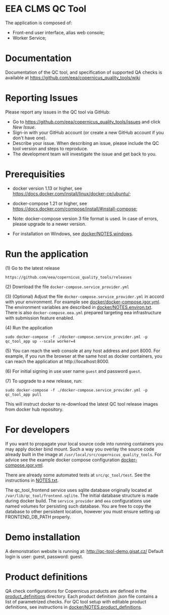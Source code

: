 # EEA CLMS QC Tool

The application is composed of:
* Front-end user interface, alias web console;
* Worker Service;

# Documentation

Documentation of the QC tool, and specification of supported QA checks is available at https://github.com/eea/copernicus_quality_tools/wiki

# Reporting Issues

Please report any issues in the QC tool via GitHub:

* Go to https://github.com/eea/copernicus_quality_tools/issues and click *New Issue*.
* Sign-in with your GitHub account (or create a new GitHub account if you don't have one).
* Describe your issue. When describing an issue, please include the QC tool version and steps to reproduce.
* The development team will investigate the issue and get back to you.

# Prerequisities

* docker version 1.13 or higher, see https://docs.docker.com/install/linux/docker-ce/ubuntu/;
* docker-compose 1.21 or higher, see https://docs.docker.com/compose/install/#install-compose;

* Note: docker-compose version 3 file format is used. In case of errors, please upgrade to a newer version.

* For installation on Windows, see [docker/NOTES.windows](docker/NOTES.windows.md).

# Run the application

(1) Go to the latest release
```
https://github.com/eea/copernicus_quality_tools/releases
```

(2) Download the file `docker-compose.service_provider.yml`

(3) (Optional) Adjust the file `docker-compose.service_provider.yml` in accord with your environment.  For example see [docker/docker-compose.igor.yml](docker/docker-compose.igor.yml).  The environment variables are described in [docker/NOTES.environ.txt](docker/NOTES.environ.txt).  There is also `docker-compose.eea.yml` prepared targeting eea infrastructure with submission feature enabled.

(4) Run the application

```
sudo docker-compose -f ./docker-compose.service_provider.yml -p qc_tool_app up --scale worker=4
```

(5) You can reach the web console at any host address and port 8000.  For example, if you run the browser at the same host as docker containers, you can reach the application at http://localhost:8000.

(6) For initial signing in use user name `guest` and password `guest`.

(7) To upgrade to a new release, run:
```
sudo docker-compose -f ./docker-compose.service_provider.yml -p qc_tool_app pull
```
This will instruct docker to re-download the latest QC tool release images from docker hub repository.

# For developers

If you want to propagate your local source code into running containers you may apply docker bind mount.
Such a way you overlay the source code already built in the image at `/usr/local/src/copernicus_quality_tools`.
For advice see the example docker compose configuration [docker-compose.igor.yml](docker/docker-compose.igor.yml).

There are already some automated tests at `src/qc_tool/test`.
See the instructions in [NOTES.txt](src/qc_tool/test/NOTES.txt).

The qc_tool_frontend service uses sqlite database originally located at `/var/lib/qc_tool/frontend.sqlite`.
The initial database structure is made during docker build.
The `service_provider` and `eea` configurations use named volumes for persisting such database.
You are free to copy the database to other persistent location, however you must ensure setting up FRONTEND_DB_PATH properly.

# Demo installation

A demonstration website is running at: http://qc-tool-demo.gisat.cz/ Default login is user: guest, password: guest.

# Product definitions

QA check configurations for Copernicus products are defined in the [product_definitions](product_definitions) directory. Each product definition .json file contains a list of parametrized checks. For QC tool setup with editable product definitions, see instructions in [docker/NOTES.product_definitions](docker/NOTES.product_definitions.md).
